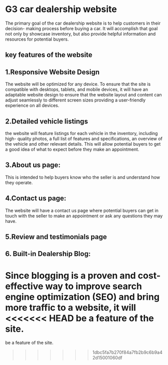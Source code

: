 
# G3 car dealership website

The primary goal of the car dealership website is to help customers in their decision- making process before buying a car. It will accomplish that goal not only by
showcase inventory, but also provide helpful information and resources for potential
buyers.

## key features of the website

## 1.Responsive Website Design
The website will be optimized for any device. To ensure that the site is compatible
with desktops, tablets, and mobile devices, it will have an adaptable website design
to ensure that the website layout and content can adjust seamlessly to different
screen sizes providing a user-friendly experience on all devices.
## 2.Detailed vehicle listings
the website will feature listings for each vehicle in the inventory, including high- quality photos, a full list of features and specifications, an overview of the vehicle
and other relevant details. This will allow potential buyers to get a good idea of what
to expect before they make an appointment.
## 3.About us page:
This is intended to help buyers know who the seller is and
understand how they operate.
## 4.Contact us page:
The website will have a contact us page where potential buyers
can get in touch with the seller to make an appointment or ask any questions they
may have.
## 5.Review and testimonials page
## 6. Built-in Dealership Blog:
Since blogging is a proven and cost-effective way to improve search engine optimization (SEO) and bring more traffic to a website, it will
<<<<<<< HEAD
be a feature of the site.
=======
be a feature of the site.
>>>>>>> 1dbc5fa7b270f84a7fb2b9c6b9a42d15001060df
